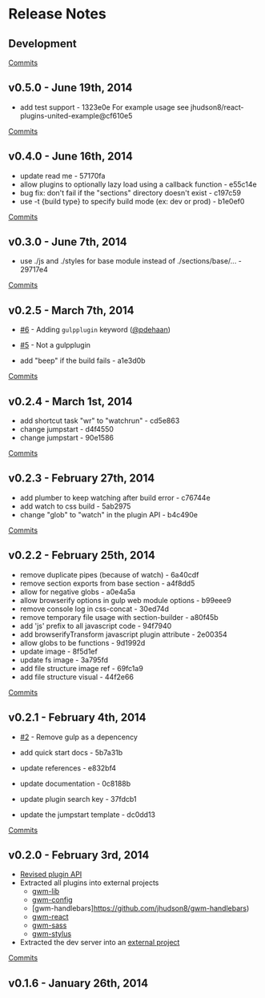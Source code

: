# Release Notes

## Development

[Commits](https://github.com/jhudson8/gulp-web-modules/compare/v0.5.0...master)

## v0.5.0 - June 19th, 2014
- add test support - 1323e0e
  For example usage see jhudson8/react-plugins-united-example@cf610e5

[Commits](https://github.com/jhudson8/gulp-web-modules/compare/v0.4.0...v0.5.0)

## v0.4.0 - June 16th, 2014
- update read me - 57170fa
- allow plugins to optionally lazy load using a callback function - e55c14e
- bug fix: don't fail if the "sections" directory doesn't exist - c197c59
- use -t {build type} to specify build mode (ex: dev or prod) - b1e0ef0

[Commits](https://github.com/jhudson8/gulp-web-modules/compare/v0.3.0...v0.4.0)

## v0.3.0 - June 7th, 2014
- use ./js and ./styles for base module instead of ./sections/base/... - 29717e4

[Commits](https://github.com/jhudson8/gulp-web-modules/compare/v0.2.5...v0.3.0)

## v0.2.5 - March 7th, 2014

- [#6](https://github.com/jhudson8/gulp-web-modules/pull/6) - Adding `gulpplugin` keyword ([@pdehaan](https://api.github.com/users/pdehaan))
- [#5](https://github.com/jhudson8/gulp-web-modules/issues/5) - Not a gulpplugin

- add "beep" if the build fails - a1e3d0b

[Commits](https://github.com/jhudson8/gulp-web-modules/compare/v0.2.4...v0.2.5)

## v0.2.4 - March 1st, 2014

- add shortcut task "wr" to "watchrun" - cd5e863
- change jumpstart - d4f4550
- change jumpstart - 90e1586

[Commits](https://github.com/jhudson8/gulp-web-modules/compare/v0.2.3...v0.2.4)

## v0.2.3 - February 27th, 2014

- add plumber to keep watching after build error - c76744e
- add watch to css build - 5ab2975
- change "glob" to "watch" in the plugin API - b4c490e

[Commits](https://github.com/jhudson8/gulp-web-modules/compare/v0.2.2...v0.2.3)

## v0.2.2 - February 25th, 2014

- remove duplicate pipes (because of watch) - 6a40cdf
- remove section exports from base section - a4f8dd5
- allow for negative globs - a0e4a5a
- allow browserify options in gulp web module options - b99eee9
- remove console log in css-concat - 30ed74d
- remove temporary file usage with section-builder - a80f45b
- add 'js' prefix to all javascript code - 94f7940
- add browserifyTransform javascript plugin attribute - 2e00354
- allow globs to be functions - 9d1992d
- update image - 8f5d1ef
- update fs image - 3a795fd
- add file structure image ref - 69fc1a9
- add file structure visual - 44f2e66

[Commits](https://github.com/jhudson8/gulp-web-modules/compare/v0.2.1...v0.2.2)

## v0.2.1 - February 4th, 2014

- [#2](https://github.com/jhudson8/gulp-web-modules/issues/2) - Remove gulp as a depencency

- add quick start docs - 5b7a31b
- update references - e832bf4
- update documentation - 0c8188b
- update plugin search key - 37fdcb1
- update the jumpstart template - dc0dd13

[Commits](https://github.com/jhudson8/gulp-web-modules/compare/v0.2.0...v0.2.1)

## v0.2.0 - February 3rd, 2014

- [Revised plugin API](https://github.com/jhudson8/gulp-web-modules/blob/master/docs/plugin-api.md)
- Extracted all plugins into external projects
  - [gwm-lib](https://github.com/jhudson8/gwm-lib)
  - [gwm-config](https://github.com/jhudson8/gwm-config)
  - [gwm-handlebars]https://github.com/jhudson8/gwm-handlebars)
  - [gwm-react](https://github.com/jhudson8/gwm-react)
  - [gwm-sass](https://github.com/jhudson8/gwm-sass)
  - [gwm-stylus](https://github.com/jhudson8/gwm-stylus)
- Extracted the dev server into an [external project](https://github.com/jhudson8/gwm-dev-server)

[Commits](https://github.com/jhudson8/gulp-web-modules/compare/v0.1.6...v0.2.0)

## v0.1.6 - January 26th, 2014
